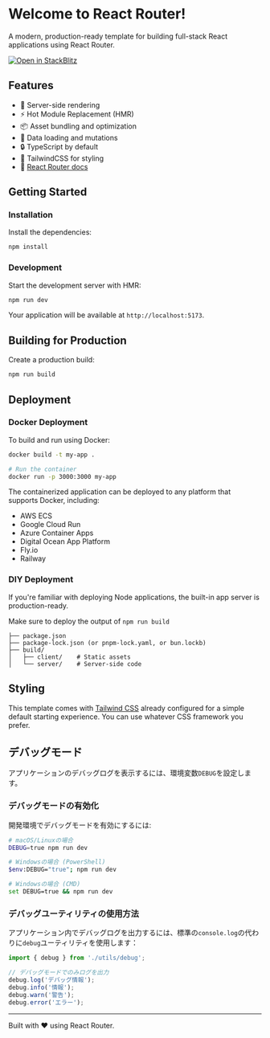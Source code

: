 # Welcome to React Router!

A modern, production-ready template for building full-stack React applications using React Router.

[![Open in StackBlitz](https://developer.stackblitz.com/img/open_in_stackblitz.svg)](https://stackblitz.com/github/remix-run/react-router-templates/tree/main/default)

## Features

- 🚀 Server-side rendering
- ⚡️ Hot Module Replacement (HMR)
- 📦 Asset bundling and optimization
- 🔄 Data loading and mutations
- 🔒 TypeScript by default
- 🎉 TailwindCSS for styling
- 📖 [React Router docs](https://reactrouter.com/)

## Getting Started

### Installation

Install the dependencies:

```bash
npm install
```

### Development

Start the development server with HMR:

```bash
npm run dev
```

Your application will be available at `http://localhost:5173`.

## Building for Production

Create a production build:

```bash
npm run build
```

## Deployment

### Docker Deployment

To build and run using Docker:

```bash
docker build -t my-app .

# Run the container
docker run -p 3000:3000 my-app
```

The containerized application can be deployed to any platform that supports Docker, including:

- AWS ECS
- Google Cloud Run
- Azure Container Apps
- Digital Ocean App Platform
- Fly.io
- Railway

### DIY Deployment

If you're familiar with deploying Node applications, the built-in app server is production-ready.

Make sure to deploy the output of `npm run build`

```
├── package.json
├── package-lock.json (or pnpm-lock.yaml, or bun.lockb)
├── build/
│   ├── client/    # Static assets
│   └── server/    # Server-side code
```

## Styling

This template comes with [Tailwind CSS](https://tailwindcss.com/) already configured for a simple default starting experience. You can use whatever CSS framework you prefer.

## デバッグモード

アプリケーションのデバッグログを表示するには、環境変数`DEBUG`を設定します。

### デバッグモードの有効化

開発環境でデバッグモードを有効にするには:

```bash
# macOS/Linuxの場合
DEBUG=true npm run dev

# Windowsの場合 (PowerShell)
$env:DEBUG="true"; npm run dev

# Windowsの場合 (CMD)
set DEBUG=true && npm run dev
```

### デバッグユーティリティの使用方法

アプリケーション内でデバッグログを出力するには、標準の`console.log`の代わりに`debug`ユーティリティを使用します：

```typescript
import { debug } from './utils/debug';

// デバッグモードでのみログを出力
debug.log('デバッグ情報');
debug.info('情報');
debug.warn('警告');
debug.error('エラー');
```

---

Built with ❤️ using React Router.
